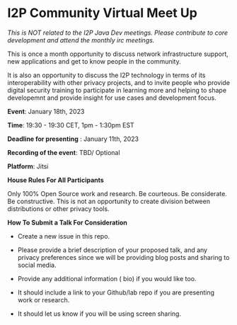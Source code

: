 # I2P Community Virtual Meet Up 

*This is NOT related to the I2P Java Dev meetings. Please contribute to core development and attend the monthly irc meetings.*

This is once a month opportunity to discuss network infrastructure support, new applications and get to know people in the community.

It is also an opportunity to discuss the I2P technology in terms of its interoperability with other privacy projects, and to invite people who provide digital security training to participate in learning more and helping to shape developemnt and provide insight for use cases and development focus. 


**Event**: January 18th, 2023

**Time**: 19:30 - 19:30 CET, 1pm - 1:30pm EST

**Deadline for presenting** : January 11th, 2023

**Recording of the event**: TBD/ Optional

**Platform**: Jitsi

**House Rules For All Participants**

Only 100% Open Source work and research.
Be courteous.
Be considerate.
Be constructive.
This is not an opportunity to create division between distributions or other privacy tools. 

**How To Submit a Talk For Consideration**

- Create a new issue in this repo.

- Please provide a brief description of your proposed talk, and any privacy preferences since we will be providing blog posts and sharing to social media.

- Provide any additional information ( bio) if you would like too. 

- It should include a link to your Github/lab repo if you are presenting work or research. 

- It should let us know if you will be using screen sharing. 



